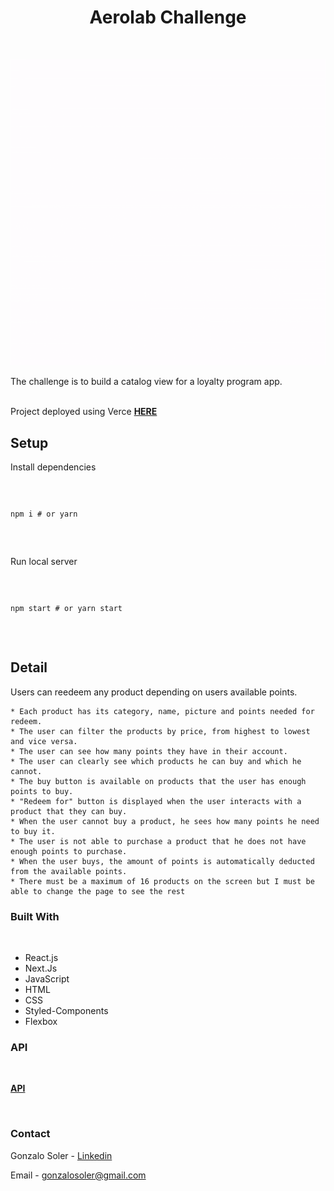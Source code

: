 <H1 align='center'> Aerolab Challenge </H1><br>

![aerolab gif logo](aerolab.gif)

<div>The challenge is to build a catalog view for a loyalty program app. 

</div><br>

Project deployed using Verce **[HERE](https://aerolab-challenge-delta.vercel.app/)**


## Setup


Install dependencies

<code>
  
npm i # or yarn

</code>

<br>

Run local server

<code>

npm start # or yarn start

</code>

<br>

## Detail

Users can reedeem any product depending on users available points.

    * Each product has its category, name, picture and points needed for redeem.
    * The user can filter the products by price, from highest to lowest and vice versa.
    * The user can see how many points they have in their account.
    * The user can clearly see which products he can buy and which he cannot.
    * The buy button is available on products that the user has enough points to buy.
    * "Redeem for" button is displayed when the user interacts with a product that they can buy.
    * When the user cannot buy a product, he sees how many points he need to buy it.
    * The user is not able to purchase a product that he does not have enough points to purchase.
    * When the user buys, the amount of points is automatically deducted from the available points.
    * There must be a maximum of 16 products on the screen but I must be able to change the page to see the rest

### Built With

<br>

- React.js
- Next.Js
- JavaScript
- HTML
- CSS
- Styled-Components
- Flexbox

### API<br>

<br>

**[API](https://aerolabchallenge.docs.apiary.io)**

<br>


### Contact<br>

Gonzalo Soler - [Linkedin](https://www.linkedin.com/in/gonzalo-soler/)<br>

Email - <gonzalosoler@gmail.com>
